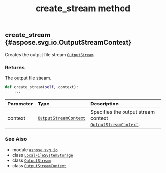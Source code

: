 ﻿---
title: create_stream method
second_title: Aspose.SVG for Python via .NET API References
description: 
type: docs
weight: 20
url: /python-net/aspose.svg.io/localfilesystemstorage/create_stream/
is_root: false
---

## create_stream {#aspose.svg.io.OutputStreamContext}

Creates the output file stream [`OutputStream`](/svg/python-net/aspose.svg.io/outputstream).


### Returns 


The output file stream.


```python
def create_stream(self, context):
    ...
```


| Parameter | Type | Description |
| :- | :- | :- |
| context | [`OutputStreamContext`](/svg/python-net/aspose.svg.io/outputstreamcontext) | Specifies the output stream context [`OutputStreamContext`](/svg/python-net/aspose.svg.io/outputstreamcontext). |



### See Also
* module [`aspose.svg.io`](../../)
* class [`LocalFileSystemStorage`](/svg/python-net/aspose.svg.io/localfilesystemstorage)
* class [`OutputStream`](/svg/python-net/aspose.svg.io/outputstream)
* class [`OutputStreamContext`](/svg/python-net/aspose.svg.io/outputstreamcontext)
